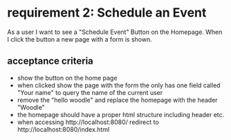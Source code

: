# requirement 2: Schedule an Event
As a user I want to see a "Schedule Event" Button on the Homepage. When I click the button a new page with a form is shown.

## acceptance criteria  
* show the button on the home page 
* when clicked show the page with the form the only has one field called "Your name" to query the name of the current user
* remove the "hello woodle" and replace the homepage with the header "Woodle"
* the homepage should have a proper html structure including header etc. 
* when accessing http://localhost:8080/ redirect to http://localhost:8080/index.html


